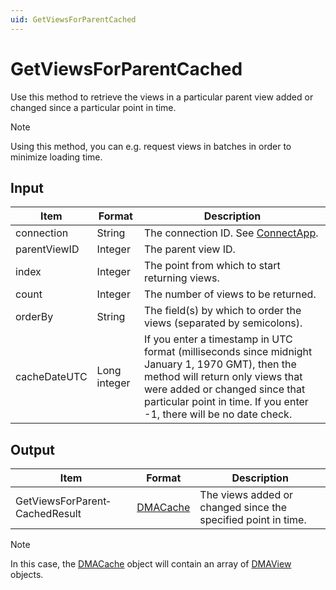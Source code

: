 ```yaml
---
uid: GetViewsForParentCached
---
```


# GetViewsForParentCached

Use this method to retrieve the views in a particular parent view added or changed since a particular point in time.

> [!NOTE]
> Using this method, you can e.g. request views in batches in order to minimize loading time.

## Input

| Item | Format | Description |
|--|--|--|
| connection | String | The connection ID. See [ConnectApp](xref:ConnectApp). |
| parentViewID | Integer | The parent view ID. |
| index | Integer | The point from which to start returning views. |
| count | Integer | The number of views to be returned. |
| orderBy | String | The field(s) by which to order the views (separated by semicolons). |
| cacheDateUTC | Long integer | If you enter a timestamp in UTC format (milliseconds since midnight January 1, 1970 GMT), then the method will return only views that were added or changed since that particular point in time. If you enter -1, there will be no date check. |

## Output

| Item | Format | Description |
|--|--|--|
| GetViewsForParent­CachedResult | [DMACache](xref:DMACache) | The views added or changed since the specified point in time. |

> [!NOTE]
> In this case, the [DMACache](xref:DMACache) object will contain an array of [DMAView](xref:DMAView) objects.
